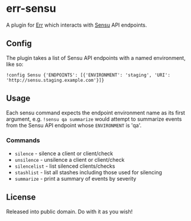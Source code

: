 # err-sensu

A plugin for [Err](https://github.com/gbin/err) which interacts with [Sensu](http://sensuapp.com) API endpoints.

## Config

The plugin takes a list of Sensu API endpoints with a named environment, like so:

`!config Sensu {'ENDPOINTS': [{'ENVIRONMENT': 'staging', 'URI': 'http://sensu.staging.example.com'}]}`

## Usage

Each sensu command expects the endpoint environment name as its first argument, e.g. `!sensu qa summarize` would attempt to summarize events from the Sensu API endpoint whose `ENVIRONMENT` is 'qa'.

### Commands
* `silence` - silence a client or client/check
* `unsilence` - unsilence a client or client/check
* `silencelist` - list silenced clients/checks
* `stashlist` - list all stashes including those used for silencing
* `summarize` - print a summary of events by severity

## License

Released into public domain. Do with it as you wish!
